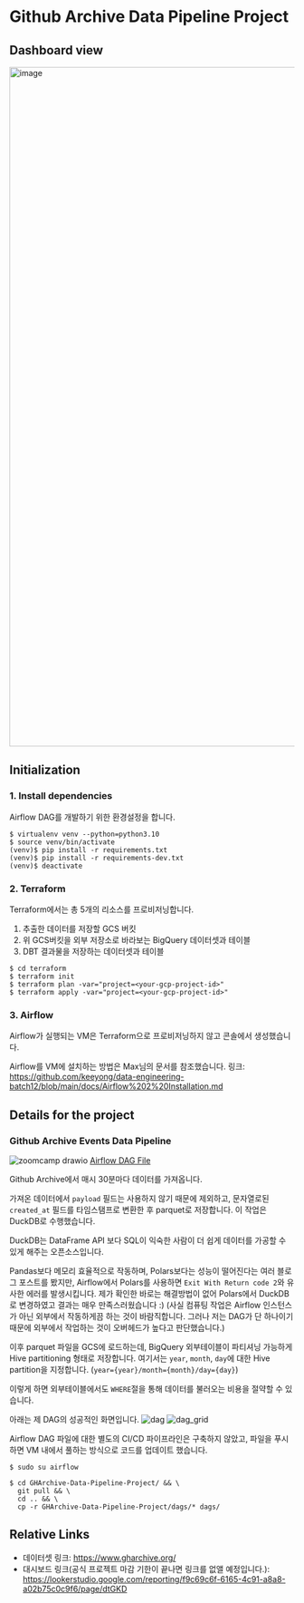 # Github Archive Data Pipeline Project

## Dashboard view
<img width="1199" alt="image" src="https://user-images.githubusercontent.com/68543150/227722276-d4940c03-fbce-4909-b26f-9f5d6be814c4.png">



## Initialization

### 1. Install dependencies
Airflow DAG를 개발하기 위한 환경설정을 합니다.
```
$ virtualenv venv --python=python3.10
$ source venv/bin/activate
(venv)$ pip install -r requirements.txt
(venv)$ pip install -r requirements-dev.txt
(venv)$ deactivate
```


### 2. Terraform
Terraform에서는 총 5개의 리소스를 프로비저닝합니다.
1. 추출한 데이터를 저장할 GCS 버킷
2. 위 GCS버킷을 외부 저장소로 바라보는 BigQuery 데이터셋과 테이블
3. DBT 결과물을 저장하는 데이터셋과 테이블
```
$ cd terraform
$ terraform init
$ terraform plan -var="project=<your-gcp-project-id>"
$ terraform apply -var="project=<your-gcp-project-id>"
```


### 3. Airflow
Airflow가 실행되는 VM은 Terraform으로 프로비저닝하지 않고 콘솔에서 생성했습니다.

Airflow를 VM에 설치하는 방법은 Max님의 문서를 참조했습니다. 링크:
https://github.com/keeyong/data-engineering-batch12/blob/main/docs/Airflow%202%20Installation.md

## Details for the project

### Github Archive Events Data Pipeline
![zoomcamp drawio](https://user-images.githubusercontent.com/68543150/227722102-39611cfc-6c21-4b46-85d5-8fa497fb10f0.svg)
[Airflow DAG File](dags/etl_web_to_gcs.py)

Github Archive에서 매시 30분마다 데이터를 가져옵니다.

가져온 데이터에서 `payload` 필드는 사용하지 않기 때문에 제외하고, 문자열로된 `created_at` 필드를 타임스탬프로 변환한 후 parquet로 저장합니다. 이 작업은 DuckDB로 수행했습니다. 

DuckDB는 DataFrame API 보다 SQL이 익숙한 사람이 더 쉽게 데이터를 가공할 수 있게 해주는 오픈소스입니다.

Pandas보다 메모리 효율적으로 작동하며, Polars보다는 성능이 떨어진다는 여러 블로그 포스트를 봤지만, Airflow에서 Polars를 사용하면 `Exit With Return code 2`와 유사한 에러를 발생시킵니다. 제가 확인한 바로는 해결방법이 없어 Polars에서 DuckDB로 변경하였고 결과는 매우 만족스러웠습니다 :) (사실 컴퓨팅 작업은 Airflow 인스턴스가 아닌 외부에서 작동하게끔 하는 것이 바람직합니다. 그러나 저는 DAG가 단 하나이기 때문에 외부에서 작업하는 것이 오버헤드가 높다고 판단했습니다.)

이후 parquet 파일을 GCS에 로드하는데, BigQuery 외부테이블이 파티셔닝 가능하게 Hive partitioning 형태로 저장합니다. 여기서는 `year`, `month`, `day`에 대한 Hive partition을 지정합니다. (`year={year}/month={month}/day={day}`)

이렇게 하면 외부테이블에서도 `WHERE`절을 통해 데이터를 불러오는 비용을 절약할 수 있습니다.

아래는 제 DAG의 성공적인 화면입니다.
![dag](https://user-images.githubusercontent.com/68543150/227722476-3ff3a70d-51c3-47bc-b6ba-e42409d47062.png)
![dag_grid](https://user-images.githubusercontent.com/68543150/227722450-46329525-f7d3-4a34-8121-dcba843ebd94.png)


Airflow DAG 파일에 대한 별도의 CI/CD 파이프라인은 구축하지 않았고, 파일을 푸시하면 VM 내에서 풀하는 방식으로 코드를 업데이트 했습니다.
```
$ sudo su airflow

$ cd GHArchive-Data-Pipeline-Project/ && \
  git pull && \
  cd .. && \
  cp -r GHArchive-Data-Pipeline-Project/dags/* dags/
```


## Relative Links
- 데이터셋 링크: https://www.gharchive.org/
- 대시보드 링크(공식 프로젝트 마감 기한이 끝나면 링크를 없앨 예정입니다.): https://lookerstudio.google.com/reporting/f9c69c6f-6165-4c91-a8a8-a02b75c0c9f6/page/dtGKD